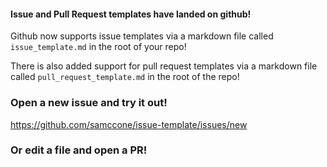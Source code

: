 #### Issue and Pull Request templates have landed on github!

Github now supports issue templates via a markdown file called `issue_template.md` in the root of your repo!

There is also added support for pull request templates via a markdown file called `pull_request_template.md` in the root of the repo!

### Open a new issue and try it out!
https://github.com/samccone/issue-template/issues/new

### Or edit a file and open a PR! 
